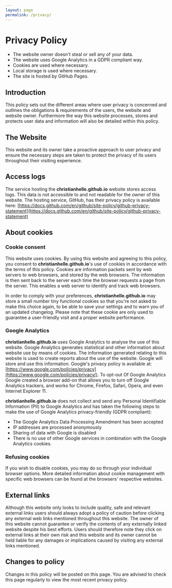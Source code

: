 ```yaml
---
layout: page
permalink: /privacy/
---
```


# Privacy Policy

- The website owner doesn't steal or sell any of your data.
- The website uses Google Analytics in a GDPR compliant way.
- Cookies are used where necessary.
- Local storage is used where necessary.
- The site is hosted by GitHub Pages.

## Introduction

This policy sets out the different areas where user privacy is concerned and outlines the obligations & requirements of the users, the website and website owner. Furthermore the way this website processes, stores and protects user data and information will also be detailed within this policy.

## The Website

This website and its owner take a proactive approach to user privacy and ensure the necessary steps are taken to protect the privacy of its users throughout their visiting experience.

## Access logs

The service hosting the **christianhelle.github.io** website stores access logs. This data is not accessible to and not readable for the owner of this website. The hosting service, GitHub, has their privacy policy is available here: [https://docs.github.com/en/github/site-policy/github-privacy-statement](https://docs.github.com/en/github/site-policy/github-privacy-statement)

## About cookies

### Cookie consent

This website uses cookies. By using this website and agreeing to this policy, you consent to **christianhelle.github.io**'s use of cookies in accordance with the terms of this policy. Cookies are information packets sent by web servers to web browsers, and stored by the web browsers. The information is then sent back to the server each time the browser requests a page from the server. This enables a web server to identify and track web browsers.

In order to comply with your preferences, **christianhelle.github.io** may store a small number tiny functional cookies so that you're not asked to make this choice again, to be able to save your settings and to warn you of an updated changelog. Please note that these cookie are only used to guarantee a user-friendly visit and a proper website performance.

### Google Analytics

**christianhelle.github.io** uses Google Analytics to analyse the use of this website. Google Analytics generates statistical and other information about website use by means of cookies. The information generated relating to this website is used to create reports about the use of the website. Google will store and use this information. Google's privacy policy is available at: [https://www.google.com/policies/privacy](https://www.google.com/policies/privacy/). To opt-out Of Google Analytics Google created a browser add-on that allows you to turn off Google Analytics trackers, and works for Chrome, Firefox, Safari, Opera, and even Internet Explorer 11.

**christianhelle.github.io** does not collect and send any Personal Identifiable Information (PII) to Google Analytics and has taken the following steps to make the use of Google Analytics privacy-friendly (GDPR compliant):

- The Google Analytics Data Processing Amendment has been accepted
- IP addresses are processed anonymously
- Sharing of data with Google is disabled
- There is no use of other Google services in combination with the Google Analytics cookies.

### Refusing cookies

If you wish to disable cookies, you may do so through your individual browser options. More detailed information about cookie management with specific web browsers can be found at the browsers' respective websites.

## External links

Although this website only looks to include quality, safe and relevant external links users should always adopt a policy of caution before clicking any external web links mentioned throughout this website. The owner of this website cannot guarantee or verify the contents of any externally linked website despite his best efforts. Users should therefore note they click on external links at their own risk and this website and its owner cannot be held liable for any damages or implications caused by visiting any external links mentioned.

## Changes to policy

Changes in this policy will be posted on this page. You are advised to check this page regularly to view the most recent privacy policy.